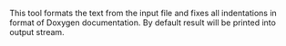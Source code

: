 This tool formats the text from the input file and fixes all indentations in format of Doxygen 
documentation. By default result will be printed into output stream.
